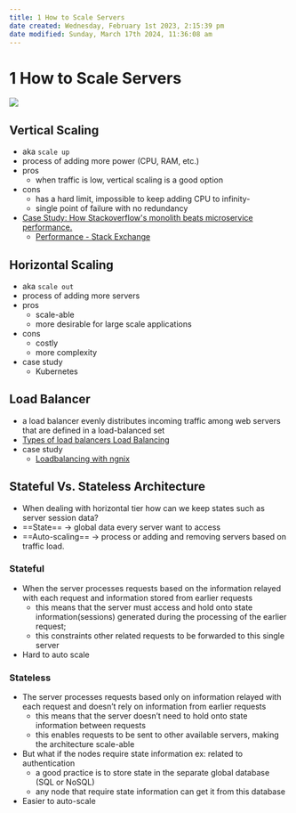 ```yaml
---
title: 1 How to Scale Servers
date created: Wednesday, February 1st 2023, 2:15:39 pm
date modified: Sunday, March 17th 2024, 11:36:08 am
---
```


# 1 How to Scale Servers

![](https://www.cloudzero.com/hubfs/blog/horizontal-vs-vertical-scaling.webp)

## Vertical Scaling

- aka `scale up`
- process of adding more power (CPU, RAM, etc.)
- pros
	- when traffic is low, vertical scaling is a good option
- cons
	- has a hard limit, impossible to keep adding CPU to infinity-
	- single point of failure with no redundancy
- [Case Study: How Stackoverflow's monolith beats microservice performance.](https://www.linkedin.com/pulse/case-study-how-stackoverflows-monolith-beats-navjot-bansal/)
	- [Performance - Stack Exchange](https://stackexchange.com/performance)

## Horizontal Scaling

- aka `scale out`
- process of adding more servers
- pros
	- scale-able
	- more desirable for large scale applications
- cons
	- costly
	- more complexity
- case study
	- Kubernetes

## Load Balancer

- a load balancer evenly distributes incoming traffic among web servers that are defined in a load-balanced set
- [Types of load balancers Load Balancing](0%20TERMINOLOGIES.md#Load%20Balancing)
- case study
	- [Loadbalancing with ngnix](https://medium.com/@philosophyotaku/using-nginx-as-load-balancer-with-node-js-express-63b39948f737?source=homepage_reading_list---two_column_layout_sidebar------1----------------------------)

## Stateful Vs. Stateless Architecture

- When dealing with horizontal tier how can we keep states such as server session data?
- ==State== -> global data every server want to access
- ==Auto-scaling== -> process or adding and removing servers based on traffic load.

### Stateful

- When the server processes requests based on the information relayed with each request and information stored from earlier requests
	- this means that the server must access and hold onto state information(sessions) generated during the processing of the earlier request;
	- this constraints other related requests to be forwarded to this single server
- Hard to auto scale

### Stateless

- The server processes requests based only on information relayed with each request and doesn’t rely on information from earlier requests
	- this means that the server doesn’t need to hold onto state information between requests
	- this enables requests to be sent to other available servers, making the architecture scale-able
- But what if the nodes require state information ex: related to authentication
	- a good practice is to store state in the separate global database (SQL or NoSQL)
	- any node that require state information can get it from this database
- Easier to auto-scale
